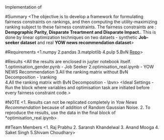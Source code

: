 Implementation of <Fairness of Exposure in Rankings>

#Summary
<The objective is to develop a framework for formulating fairness constraints on rankings, and then computing the utility-maximizing ranking subject to these fairness constraints. The fairness constraints are : **Dempgraphic Parity, Disparate Treartment and Disparate Impact.**. This is done by linear optimization techniques on two dataets - synthetic **Job-seeker dataset** and real **YOW news recommendation dataset**>



#Requirements
<1.numpy
2.pandas
3.matplotlib
4.pulp
5.BvN [Repo](https://github.com/jfinkels/birkhoff)>


#Results
<All the results are enclosed in juyter notebook itself.
1.optimisation_gender.pynb - Job Seeker 
2.optimisation_real.ipynb - YOW NEWS Recommendation
3.All the ranking matrix without BvN Decomposition - \ranking\
4.All the ranking matrix with BvN Decomposition - \bvn\>
<Results include average DCG-Discounted Cumulative Gain and rankings with BvN Decompositon.>
<Ideal Settings - Run the block where variables and optimisation task are initiated before every fairness constraint code.>


#NOTE
<1. Results can not be replicated completely in *Yow News Recommendation* because of addition of Random Gaussian Noise.
2. To reproduce the results, use the data in the final block of *optimisation_real.ipynb>


##Team Members
<1. Raj Prabhu
2. Saransh Khandelwal
3. Anand Mooga
4. Saket Singh
5.Shivam Choudhary>

